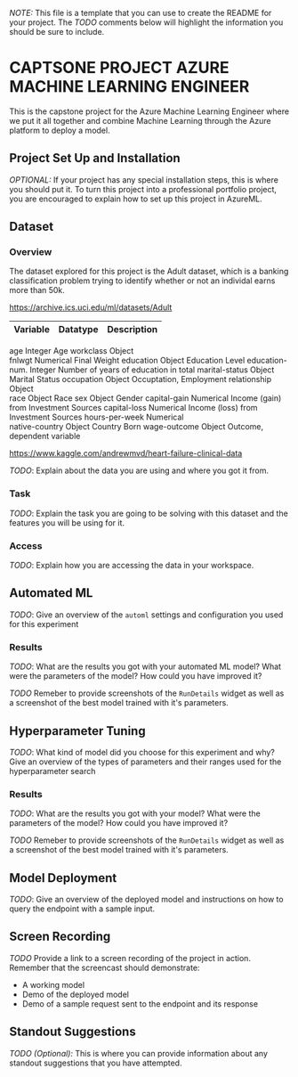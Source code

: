 *NOTE:* This file is a template that you can use to create the README for your project. The *TODO* comments below will highlight the information you should be sure to include.

# CAPTSONE PROJECT AZURE MACHINE LEARNING ENGINEER

This is the capstone project for the Azure Machine Learning Engineer where we put it all together and combine Machine Learning through the Azure platform to deploy a model.

## Project Set Up and Installation
*OPTIONAL:* If your project has any special installation steps, this is where you should put it. To turn this project into a professional portfolio project, you are encouraged to explain how to set up this project in AzureML.

## Dataset

### Overview
The dataset explored for this project is the Adult dataset, which is a banking classification problem trying to identify whether or not an individal earns more than 50k.

https://archive.ics.uci.edu/ml/datasets/Adult


Variable |Datatype|Description
-|-|-


age	Integer	Age
workclass	Object	
fnlwgt	Numerical	Final Weight
education	Object	Education Level
education-num.	Integer	Number of years of education in total
marital-status	Object	Marital Status
occupation	Object	Occuptation, Employment
relationship	Object	
race	Object	Race
sex	Object	Gender
capital-gain	Numerical	Income (gain) from Investment Sources
capital-loss	Numerical	Income (loss) from Investment Sources
hours-per-week	Numerical	
native-country	Object	Country Born
wage-outcome	Object	Outcome, dependent variable

https://www.kaggle.com/andrewmvd/heart-failure-clinical-data 




*TODO*: Explain about the data you are using and where you got it from.

### Task
*TODO*: Explain the task you are going to be solving with this dataset and the features you will be using for it.

### Access
*TODO*: Explain how you are accessing the data in your workspace.

## Automated ML
*TODO*: Give an overview of the `automl` settings and configuration you used for this experiment

### Results
*TODO*: What are the results you got with your automated ML model? What were the parameters of the model? How could you have improved it?

*TODO* Remeber to provide screenshots of the `RunDetails` widget as well as a screenshot of the best model trained with it's parameters.

## Hyperparameter Tuning
*TODO*: What kind of model did you choose for this experiment and why? Give an overview of the types of parameters and their ranges used for the hyperparameter search


### Results
*TODO*: What are the results you got with your model? What were the parameters of the model? How could you have improved it?

*TODO* Remeber to provide screenshots of the `RunDetails` widget as well as a screenshot of the best model trained with it's parameters.

## Model Deployment
*TODO*: Give an overview of the deployed model and instructions on how to query the endpoint with a sample input.

## Screen Recording
*TODO* Provide a link to a screen recording of the project in action. Remember that the screencast should demonstrate:
- A working model
- Demo of the deployed  model
- Demo of a sample request sent to the endpoint and its response

## Standout Suggestions
*TODO (Optional):* This is where you can provide information about any standout suggestions that you have attempted.
